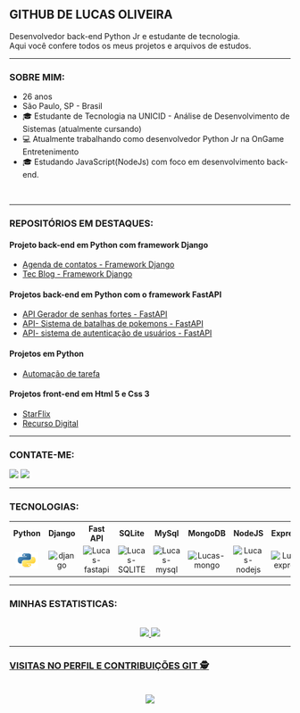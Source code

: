## GITHUB DE LUCAS OLIVEIRA
Desenvolvedor back-end Python Jr e estudante de tecnologia.<br>
Aqui você confere todos os meus projetos e arquivos de estudos.
<br>
<hr>

### SOBRE MIM:

- 26 anos<br>
- São Paulo, SP - Brasil <br>
- 🎓 Estudante de Tecnologia na UNICID - Análise de Desenvolvimento de Sistemas (atualmente cursando)<br> 
- 💻 Atualmente trabalhando como desenvolvedor Python Jr na OnGame Entretenimento<br>
- 🎓 Estudando JavaScript(NodeJs) com foco em desenvolvimento back-end.
<br> 

<hr>

### REPOSITÓRIOS EM DESTAQUES:

<!-- REPO-POST-LIST:START -->
#### Projeto back-end em Python com framework Django

- [Agenda de contatos - Framework Django](https://github.com/lucas-ioliveira/agenda_contatos_django)
- [Tec Blog - Framework Django](https://github.com/lucas-ioliveira/project_tec_blog)


#### Projetos back-end em Python com o framework FastAPI

- [API Gerador de senhas fortes - FastAPI ](https://github.com/lucas-ioliveira/gerador_senhas_fast_api)
- [API- Sistema de batalhas de pokemons - FastAPI](https://github.com/lucas-ioliveira/pokemon_battle_fast_api)
- [API- sistema de autenticação de usuários - FastAPI](https://github.com/lucas-ioliveira/fast_api_autenticacao)


#### Projetos em Python 

- [Automação de tarefa ](https://github.com/lucas-ioliveira/automation_windows)


#### Projetos front-end em Html 5 e Css 3

- [StarFlix](https://github.com/lucas-ioliveira/star_flix)
- [Recurso Digital](https://github.com/lucas-ioliveira/recurso_digital)
<!-- REPO-POST-LIST:END -->
<hr>


### CONTATE-ME:

  <a href="https://www.linkedin.com/in/lucas-oliveira-8014a5232/" target="_blank"><img src="https://img.shields.io/badge/-LinkedIn-%230077B5?style=for-the-badge&logo=linkedin&logoColor=white" target="_blank"></a>
  <a href = "mailto:lucasio2008@gmail.com"><img src="https://img.shields.io/badge/-Gmail-%23333?style=for-the-badge&logo=gmail&logoColor=white" target="_blank"></a>
  
  

<hr>

### TECNOLOGIAS:

<table style="text-align: center">        
    <tr>
          <th>Python</th>
          <th>Django</th>
          <th>Fast API</th>
          <th>SQLite</th>
          <th>MySql</th>
          <th>MongoDB</th>
          <th>NodeJS</th>
          <th>ExpressJS</th>
          <th>HTML</th>
          <th>CSS</th>
          <th>BOOTSTRAP</th>
          
   </tr>
   <tr> 
        <td><img align="center" alt="Lucas-Python" height="30" width="40" src="https://raw.githubusercontent.com/devicons/devicon/master/icons/python/python-original.svg"</td>     
        <td><img align="center" alt="django" src="https://img.shields.io/badge/Django-092E20?style=for-the-badge&logo=django&logoColor=green"></td>
        <td><img align="center" alt="Lucas-fastapi" src="https://img.shields.io/badge/FastAPI-005571?style=for-the-badge&logo=fastapi"></td>
        <td><img align="center" alt="Lucas-SQLITE" height="30" width="50" src=https://img.shields.io/badge/sqlite-%2307405e.svg?style=for-the-badge&logo=sqlite&logoColor=white></td>
        <td><img align="center" alt="Lucas-mysql" src="https://img.shields.io/badge/MySQL-005C84?style=for-the-badge&logo=mysql&logoColor=white"></td>  
        <td><img align="center" alt="Lucas-mongo" src="https://img.shields.io/badge/MongoDB-%234ea94b.svg?style=for-the-badge&logo=mongodb&logoColor=white"></td>
        <td><img align="center" alt="Lucas-nodejs"  height="30" width="40" src="https://cdn.jsdelivr.net/gh/devicons/devicon/icons/nodejs/nodejs-original-wordmark.svg"/></td>
        <td><img align="center" alt="Lucas-expressjs"  height="30" width="40" src="https://cdn.jsdelivr.net/gh/devicons/devicon/icons/express/express-original-wordmark.svg"/></td>
        <td><img align="center" alt="Lucas-HTML" height="30" width="40" src="https://raw.githubusercontent.com/devicons/devicon/master/icons/html5/html5-original.svg"></td>
        <td><img align="center" alt="Lucas-CSS" height="30" width="40" src="https://raw.githubusercontent.com/devicons/devicon/master/icons/css3/css3-original.svg"></td>
        <td><img align="center" alt="Lucas-BOOTSTRAP" height="30" width="40"src="https://cdn.jsdelivr.net/gh/devicons/devicon/icons/bootstrap/bootstrap-original.svg"/></td>
  </tr>
</table>

<hr>

### MINHAS ESTATISTICAS: <br>
<section>  
        <br>
      <div align="center">
        <a href="https://github.com/lucas-ioliveira">
        <img height="180em" src="https://github-readme-stats.vercel.app/api?username=lucas-ioliveira&show_icons=true&theme=calm&include_all_commits=false&count_private=true"/>
        <img height="180em" src="https://github-readme-stats.vercel.app/api/top-langs/?username=lucas-ioliveira&layout=compact&langs_count=7&theme=kacho_ga"/>
      </div>  
</section>
  <hr>  
  
### VISITAS NO PERFIL E CONTRIBUIÇÕES GIT :detective: <br><br>
 <p align="center"> 
   <img alingn="center" src="https://profile-counter.glitch.me/lucas-ioliveira/count.svg" />
 </p>   
  
          

